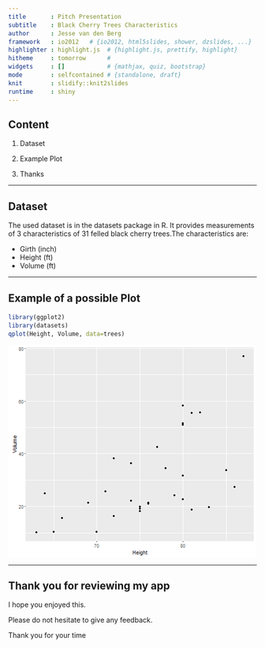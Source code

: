 ```yaml
---
title       : Pitch Presentation
subtitle    : Black Cherry Trees Characteristics
author      : Jesse van den Berg
framework   : io2012   # {io2012, html5slides, shower, dzslides, ...}
highlighter : highlight.js  # {highlight.js, prettify, highlight}
hitheme     : tomorrow      # 
widgets     : []            # {mathjax, quiz, bootstrap}
mode        : selfcontained # {standalone, draft}
knit        : slidify::knit2slides
runtime     : shiny
---
```


## Content

1. Dataset

2. Example Plot

3. Thanks

---

## Dataset

The used dataset is in the datasets package in R. It provides measurements of 3 characteristics of 31 felled black cherry trees.The characteristics are:
- Girth (inch)
- Height (ft)
- Volume (ft)

---

## Example of a possible Plot


```r
library(ggplot2)
library(datasets)
qplot(Height, Volume, data=trees)
```

<img src="assets/fig/simple-plot-1.png" title="plot of chunk simple-plot" alt="plot of chunk simple-plot" style="display: block; margin: auto;" />

---

## Thank you for reviewing my app

I hope you enjoyed this. 

Please do not hesitate to give any feedback.

Thank you for your time
